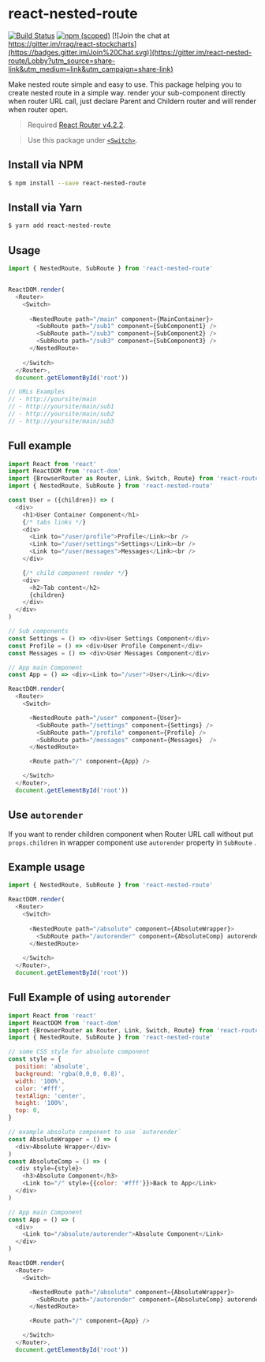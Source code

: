 # react-nested-route

[![Build Status](https://travis-ci.org/binothman/react-nested-route.svg?branch=master)](https://travis-ci.org/binothman/react-nested-route) [![npm (scoped)](https://img.shields.io/npm/v/@cycle/core.svg)](https://www.npmjs.com/package/react-nested-route) [![Join the chat at https://gitter.im/rrag/react-stockcharts](https://badges.gitter.im/Join%20Chat.svg)](https://gitter.im/react-nested-route/Lobby?utm_source=share-link&utm_medium=link&utm_campaign=share-link)

Make nested route simple and easy to use.
This package helping you to create nested route in a simple way. render your sub-component directly when router URL call, just declare Parent and Childern router and will render when router open.

> Required [React Router v4.2.2][df1].

> Use this package under [`<Switch>`][df2].

## Install via NPM

```sh
$ npm install --save react-nested-route
```
## Install via Yarn

```sh
$ yarn add react-nested-route
```

## Usage
```js
import { NestedRoute, SubRoute } from 'react-nested-route'


ReactDOM.render(
  <Router>
    <Switch>
      
      <NestedRoute path="/main" component={MainContainer}> 
        <SubRoute path="/sub1" component={SubComponent1} /> 
        <SubRoute path="/sub3" component={SubComponent2} /> 
        <SubRoute path="/sub3" component={SubComponent3} /> 
      </NestedRoute>
      
    </Switch>
  </Router>,
  document.getElementById('root'))

// URLs Examples
// - http://yoursite/main
// - http://yoursite/main/sub1
// - http://yoursite/main/sub2
// - http://yoursite/main/sub3

```


## Full example

```js
import React from 'react'
import ReactDOM from 'react-dom'
import {BrowserRouter as Router, Link, Switch, Route} from 'react-router-dom'
import { NestedRoute, SubRoute } from 'react-nested-route'

const User = ({children}) => (
  <div>
    <h1>User Container Component</h1>
    {/* tabs links */}
    <div>
      <Link to="/user/profile">Profile</Link><br />
      <Link to="/user/settings">Settings</Link><br />
      <Link to="/user/messages">Messages</Link><br />
    </div>

    {/* child component render */}
    <div>
      <h2>Tab content</h2>
      {children}
    </div>
  </div>
)

// Sub components
const Settings = () => <div>User Settings Component</div>
const Profile = () => <div>User Profile Component</div>
const Messages = () => <div>User Messages Component</div>

// App main Component 
const App = () => <div><Link to="/user">User</Link></div>

ReactDOM.render(
  <Router>
    <Switch>

      <NestedRoute path="/user" component={User}>
        <SubRoute path="/settings" component={Settings} />
        <SubRoute path="/profile" component={Profile} />
        <SubRoute path="/messages" component={Messages}  />
      </NestedRoute>

      <Route path="/" component={App} />

    </Switch>
  </Router>,
  document.getElementById('root'))
```
## Use `autorender`
If you want to render children component when Router URL call without put `props.children` in wrapper component use `autorender` property in `SubRoute` .

## Example usage
```js
import { NestedRoute, SubRoute } from 'react-nested-route'

ReactDOM.render(
  <Router>
    <Switch>
    
      <NestedRoute path="/absolute" component={AbsoluteWrapper}>
        <SubRoute path="/autorender" component={AbsoluteComp} autorender />
      </NestedRoute>
      
    </Switch>
  </Router>,
  document.getElementById('root'))
```
## Full Example of using `autorender`
```js
import React from 'react'
import ReactDOM from 'react-dom'
import {BrowserRouter as Router, Link, Switch, Route} from 'react-router-dom'
import { NestedRoute, SubRoute } from 'react-nested-route'

// some CSS style for absolute component
const style = {
  position: 'absolute',
  background: 'rgba(0,0,0, 0.8)',
  width: '100%',
  color: '#fff',
  textAlign: 'center',
  height: '100%',
  top: 0,
}

// example absolute component to use `autorender`
const AbsoluteWrapper = () => (
  <div>Absolute Wrapper</div>
)
const AbsoluteComp = () => (
  <div style={style}>
    <h3>Absolute Component</h3>
    <Link to="/" style={{color: '#fff'}}>Back to App</Link>
  </div>
)

// App main Component 
const App = () => (
  <div>
    <Link to="/absolute/autorender">Absolute Component</Link>
  </div>
)

ReactDOM.render(
  <Router>
    <Switch>

      <NestedRoute path="/absolute" component={AbsoluteWrapper}>
        <SubRoute path="/autorender" component={AbsoluteComp} autorender />
      </NestedRoute>

      <Route path="/" component={App} />

    </Switch>
  </Router>,
  document.getElementById('root'))
```
  [df1]: <https://github.com/ReactTraining/react-router>
  [df2]: <https://reacttraining.com/react-router/web/api/Switch>
